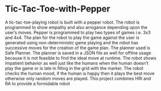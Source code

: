# Tic-Tac-Toe-with-Pepper
A tic-tac-toe-playing robot is built with a pepper robot. The robot is programmed to show empathy and also arrogance depending upon the user’s moves. Pepper is programmed to play two types of games i.e. 3x3 and 4x4. The plan for the robot to play the game against the user is generated using non-deterministic game playing and the robot has successive moves for the creation of the game plan. The planner used is Safe Planner. The planner is saved in a JSON file as well for offline usage because it is not feasible to find the ideal move at runtime. The robot shows impatient behavior as well just like the humans when the human doesn’t play the game or is late in filling in the grid with the marker.
The robot checks the human mood, if the human is happy then it plays the best move otherwise only random moves are played.
This project combines HRI and RA to provide a formidable robot
